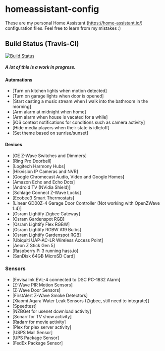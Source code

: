# homeassistant-config
These are my personal Home Assistant (https://home-assistant.io/) configuration files. Feel free to learn from my mistakes :)

## Build Status (Travis-CI)
[![Build Status](https://travis-ci.org/allanak/homeassistant-config.svg?branch=master)](https://travis-ci.org/allanak/homeassistant-config)

##### A lot of this is a work in progress.

#### Automations
* [Turn on kitchen lights when motion detected]
* [Turn on garage lights when door is opened]
* [Start casting a music stream when I walk into the bathroom in the morning]
* [Arm alarm at midnight when home]
* [Arm alarm when house is vacated for a while]
* [iOS context notifications for conditions such as camera activity]
* [Hide media players when their state is idle/off]
* [Set theme based on sunrise/sunset]

#### Devices
* [GE Z-Wave Switches and Dimmers]
* [Ring Pro Doorbell]
* [Logitech Harmony Hubs]
* [Hikvision IP Cameras and NVR]
* [Google Chromecast Audio, Video and Google Homes]
* [Amazon Echo and Echo Dots]
* [Android TV (NVidia Shield)]
* [Schlage Connect Z-Wave Locks]
* [Ecobee3 Smart Thermostats]
* [Linear GD00Z-4 Garage Door Controller (Not working with OpenZWave 1.4)]
* [Osram Lightify Zigbee Gateway]
* [Osram Gardenspot RGB]
* [Osram Lightify Flex RGBW]
* [Osram Lightify RGBW A19 Bulbs]
* [Osram Lightify Gardenspot RGB]
* [Ubiquiti UAP-AC-LR Wireless Access Point]
* [Aeon Z Stick Gen 5]
* [Raspberry Pi 3 running hass.io]
* [SanDisk 64GB MicroSD Card]

### Sensors
* [Envisalink EVL-4 connected to DSC PC-1832 Alarm]
* [Z-Wave PIR Motion Sensors]
* [Z-Wave Door Sensors]
* [FirstAlert Z-Wave Smoke Detectors]
* [Xiaomi Aqara Water Leak Sensors (Zigbee, still need to integrate)]
* [Speedtest]
* [NZBGet for usenet download activity]
* [Sonarr for TV show activity]
* [Radarr for movie activity]
* [Plex for plex server activity]
* [USPS Mail Sensor]
* [UPS Package Sensor]
* [FedEx Package Sensor]
